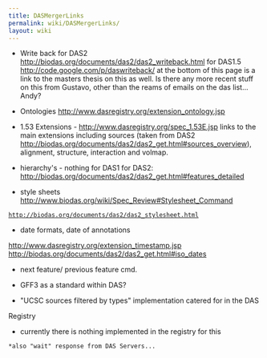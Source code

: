 ```yaml
---
title: DASMergerLinks
permalink: wiki/DASMergerLinks/
layout: wiki
---
```


-   Write back for DAS2
    <http://biodas.org/documents/das2/das2_writeback.html> for DAS1.5
    <http://code.google.com/p/daswriteback/> at the bottom of this page
    is a link to the masters thesis on this as well. Is there any more
    recent stuff on this from Gustavo, other than the reams of emails on
    the das list... Andy?

<!-- -->

-   Ontologies <http://www.dasregistry.org/extension_ontology.jsp>

<!-- -->

-   1.53 Extensions - <http://www.dasregistry.org/spec_1.53E.jsp> links
    to the main extensions including sources (taken from DAS2
    <http://biodas.org/documents/das2/das2_get.html#sources_overview>),
    alignment, structure, interaction and volmap.

<!-- -->

-   hierarchy's - nothing for DAS1 for DAS2:
    <http://biodas.org/documents/das2/das2_get.html#features_detailed>

<!-- -->

-   style sheets
    <http://www.biodas.org/wiki/Spec_Review#Stylesheet_Command>

[`http://biodas.org/documents/das2/das2_stylesheet.html`](http://biodas.org/documents/das2/das2_stylesheet.html)

-   date formats, date of annotations

<http://www.dasregistry.org/extension_timestamp.jsp>
<http://biodas.org/documents/das2/das2_get.html#iso_dates>

-   next feature/ previous feature cmd.

<!-- -->

-   GFF3 as a standard within DAS?

<!-- -->

-   "UCSC sources filtered by types" implementation catered for in the
    DAS

Registry

-   currently there is nothing implemented in the registry for this

`*also "wait" response from DAS Servers...`
